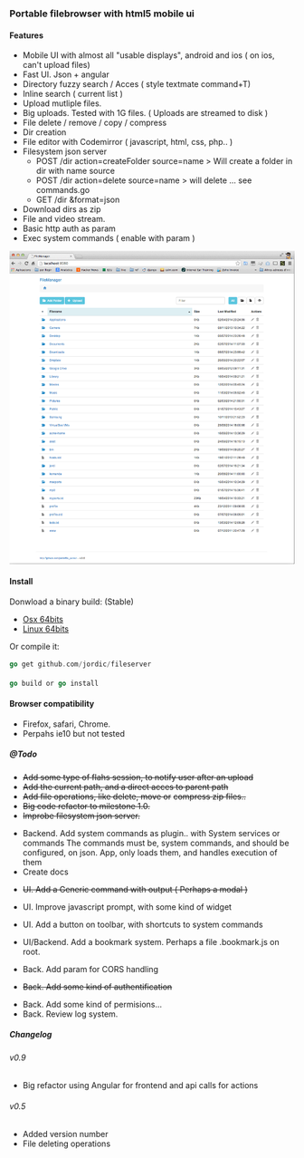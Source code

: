 ### Portable filebrowser with html5 mobile ui 

#### Features
- Mobile UI with almost all "usable displays", android and ios ( on ios, can't upload files)
- Fast UI. Json + angular
- Directory fuzzy search / Acces ( style textmate command+T)
- Inline search ( current list )
- Upload mutliple files.
- Big uploads. Tested with 1G files. ( Uploads are streamed to disk )
- File delete / remove / copy / compress
- Dir creation
- File editor with Codemirror ( javascript, html, css, php.. )
- Filesystem json server
    - POST /dir action=createFolder source=name > Will create a folder in dir with name source
    - POST /dir action=delete source=name > will delete
    ... see commands.go
    + GET /dir &format=json
- Download dirs as zip    
- File and video stream.
- Basic http auth as param
- Exec system commands ( enable with param )


![screenshot](builds/screenshot.gif)


#### Install

Donwload a binary build: (Stable)

- [Osx 64bits](builds/file_server_darwin_amd64)
- [Linux 64bits](builds/file_server_linux_amd64)

Or compile it:
```go
go get github.com/jordic/fileserver

go build or go install
```

#### Browser compatibility
- Firefox, safari, Chrome.
- Perpahs ie10 but not tested

##### @Todo

+ ~~Add some type of flahs session, to notify user after an upload~~
+ ~~Add the current path, and a direct acces to parent path~~
+ ~~Add file operations, like delete, move or~~ ~~compress zip files..~~
+ ~~Big code refactor to milestone 1.0.~~ 
+ ~~Improbe filesystem json server.~~

- Backend. Add system commands as plugin.. with System services or commands 
    The commands must be, system commands, and should be configured, 
    on json. App, only loads them, and handles execution of them
- Create docs
+ ~~UI. Add a Generic command with output ( Perhaps a modal )~~
- UI. Improve javascript prompt, with some kind of widget
- UI. Add a button on toolbar, with shortcuts to system commands
- UI/Backend. Add a bookmark system. Perhaps a file .bookmark.js on root.

- Back. Add param for CORS handling
+ ~~Back. Add some kind of authentification~~
- Back. Add some kind of permisions...
- Back. Review log system.



##### Changelog

###### v0.9
+ Big refactor using Angular for frontend and api calls for actions

###### v0.5
+ Added version number
+ File deleting operations


